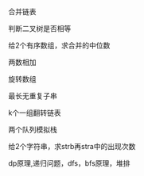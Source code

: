 合并链表

判断二叉树是否相等

给2个有序数组，求合并的中位数

两数相加

旋转数组

最长无重复子串

k个一组翻转链表

两个队列模拟栈

给2个字符串，求strb再stra中的出现次数



dp原理,递归问题，dfs，bfs原理，堆排

